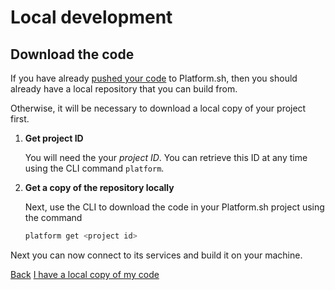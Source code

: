 # Local development

## Download the code

If you have already [pushed your code](/gettingstarted/own-code.md) to Platform.sh, then you should already have a local repository that you can build from.

Otherwise, it will be necessary to download a local copy of your project first.

<asciinema-player src="/videos/asciinema/local-copy.cast" preload=1></asciinema-player>

1. **Get project ID**

    You will need the your *project ID*. You can retrieve this ID at any time using the CLI command `platform`.

2. **Get a copy of the repository locally**

    Next, use the CLI to download the code in your Platform.sh project using the command

    ```bash
    platform get <project id>
    ```

Next you can now connect to its services and build it on your machine.

<div class="buttons">
  <a href="#" class="prev-link button-link">Back</a>
  <a href="#" class="next-link button-link">I have a local copy of my code</a>
</div>
